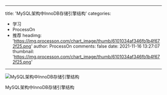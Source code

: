 
---
title: 'MySQL架构中InnoDB存储引擎结构'
categories: 
 - 学习
 - ProcessOn
 - 推荐
headimg: 'https://img.processon.com/chart_image/thumb/6101034af346fb1b4f672f25.png'
author: ProcessOn
comments: false
date: 2021-11-16 13:27:07
thumbnail: 'https://img.processon.com/chart_image/thumb/6101034af346fb1b4f672f25.png'
---

<div>   
<img class="thumb" alt="MySQL架构中InnoDB存储引擎结构" src="https://img.processon.com/chart_image/thumb/6101034af346fb1b4f672f25.png" referrerpolicy="no-referrer">
<p>MySQL架构中InnoDB存储引擎结构</p>  
</div>
            